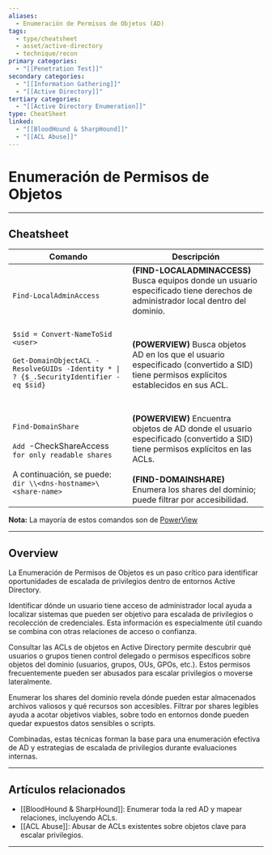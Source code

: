 ```yaml
---
aliases:
  - Enumeración de Permisos de Objetos (AD)
tags:
  - type/cheatsheet
  - asset/active-directory
  - technique/recon
primary categories:
  - "[[Penetration Test]]"
secondary categories:
  - "[[Information Gathering]]"
  - "[[Active Directory]]"
tertiary categories:
  - "[[Active Directory Enumeration]]"
type: CheatSheet
linked:
  - "[[BloodHound & SharpHound]]"
  - "[[ACL Abuse]]"
---
```

# Enumeración de Permisos de Objetos

***

## Cheatsheet

| **Comando**                                                                                                                                               | **Descripción**                                                                                                                                                                                                                         |
| --------------------------------------------------------------------------------------------------------------------------------------------------------- | --------------------------------------------------------------------------------------------------------------------------------------------------------------------------------------------------------------------------------------- |
| `Find-LocalAdminAccess`                                                                                                                                   | **(FIND-LOCALADMINACCESS)** Busca equipos donde un usuario especificado tiene derechos de administrador local dentro del dominio. <br><br>                                                                                              |
| `$sid = Convert-NameToSid <user>` <br><br>`Get-DomainObjectACL -ResolveGUIDs -Identity * \| ? {$_.SecurityIdentifier -eq $sid}`<br><br>                   | <br>**(POWERVIEW)** Busca objetos AD en los que el usuario especificado (convertido a SID) tiene permisos explícitos establecidos en sus ACL.<br><br>                                                                                   |
| <br>`Find-DomainShare` <br><br>`Add `-CheckShareAccess` for only readable shares`<br><br>A continuación, se puede:<br>`dir \\<dns-hostname>\<share-name>` | <br>**(POWERVIEW)** Encuentra objetos de AD donde el usuario especificado (convertido a SID) tiene permisos explícitos en las ACLs.<br><br>**(FIND-DOMAINSHARE)** Enumera los shares del dominio; puede filtrar por accesibilidad. <br> |
**Nota:** La mayoría de estos comandos son de [PowerView](https://github.com/PowerShellMafia/PowerSploit/blob/master/Recon/PowerView.ps1)

---

## Overview

La Enumeración de Permisos de Objetos es un paso crítico para identificar oportunidades de escalada de privilegios dentro de entornos Active Directory.

Identificar dónde un usuario tiene acceso de administrador local ayuda a localizar sistemas que pueden ser objetivo para escalada de privilegios o recolección de credenciales. Esta información es especialmente útil cuando se combina con otras relaciones de acceso o confianza.

Consultar las ACLs de objetos en Active Directory permite descubrir qué usuarios o grupos tienen control delegado o permisos específicos sobre objetos del dominio (usuarios, grupos, OUs, GPOs, etc.). Estos permisos frecuentemente pueden ser abusados para escalar privilegios o moverse lateralmente.

Enumerar los shares del dominio revela dónde pueden estar almacenados archivos valiosos y qué recursos son accesibles. Filtrar por shares legibles ayuda a acotar objetivos viables, sobre todo en entornos donde pueden quedar expuestos datos sensibles o scripts.

Combinadas, estas técnicas forman la base para una enumeración efectiva de AD y estrategias de escalada de privilegios durante evaluaciones internas.

***

## Artículos relacionados

- [[BloodHound & SharpHound]]: Enumerar toda la red AD y mapear relaciones, incluyendo ACLs. 
- [[ACL Abuse]]: Abusar de ACLs existentes sobre objetos clave para escalar privilegios.

---

